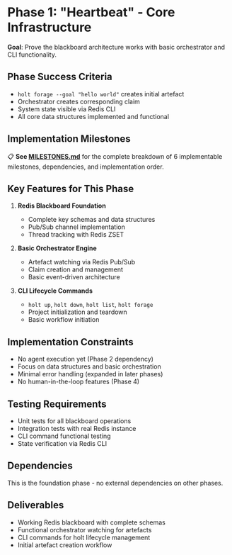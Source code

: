 # **Phase 1: "Heartbeat" - Core Infrastructure**

**Goal**: Prove the blackboard architecture works with basic orchestrator and CLI functionality.

## **Phase Success Criteria**

- `holt forage --goal "hello world"` creates initial artefact
- Orchestrator creates corresponding claim
- System state visible via Redis CLI
- All core data structures implemented and functional

## **Implementation Milestones**

📋 **See [MILESTONES.md](./MILESTONES.md)** for the complete breakdown of 6 implementable milestones, dependencies, and implementation order.

## **Key Features for This Phase**

1. **Redis Blackboard Foundation**
   - Complete key schemas and data structures
   - Pub/Sub channel implementation
   - Thread tracking with Redis ZSET

2. **Basic Orchestrator Engine** 
   - Artefact watching via Redis Pub/Sub
   - Claim creation and management
   - Basic event-driven architecture

3. **CLI Lifecycle Commands**
   - `holt up`, `holt down`, `holt list`, `holt forage`
   - Project initialization and teardown
   - Basic workflow initiation

## **Implementation Constraints**

- No agent execution yet (Phase 2 dependency)
- Focus on data structures and basic orchestration
- Minimal error handling (expanded in later phases)
- No human-in-the-loop features (Phase 4)

## **Testing Requirements**

- Unit tests for all blackboard operations
- Integration tests with real Redis instance
- CLI command functional testing
- State verification via Redis CLI

## **Dependencies**

This is the foundation phase - no external dependencies on other phases.

## **Deliverables**

- Working Redis blackboard with complete schemas
- Functional orchestrator watching for artefacts
- CLI commands for holt lifecycle management
- Initial artefact creation workflow
